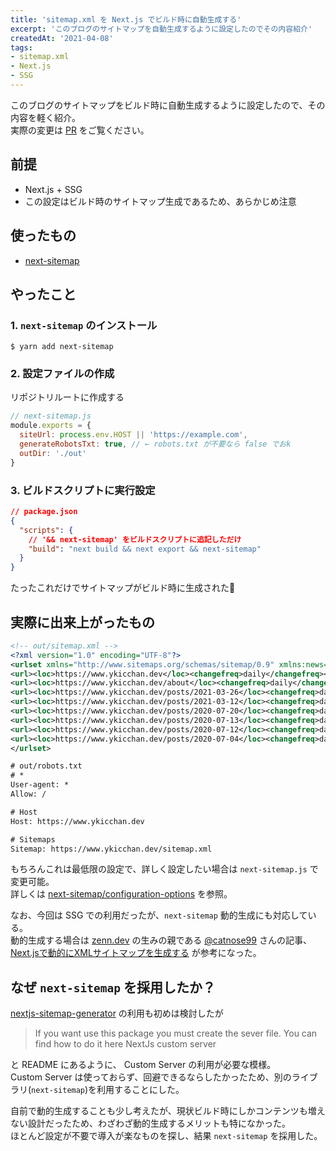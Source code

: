 ```yaml
---
title: 'sitemap.xml を Next.js でビルド時に自動生成する'
excerpt: 'このブログのサイトマップを自動生成するように設定したのでその内容紹介'
createdAt: '2021-04-08'
tags:
- sitemap.xml
- Next.js
- SSG
---
```


このブログのサイトマップをビルド時に自動生成するように設定したので、その内容を軽く紹介。  
実際の変更は [PR](https://github.com/yKicchan/BLOG/pull/290) をご覧ください。

## 前提

- Next.js + SSG
- この設定はビルド時のサイトマップ生成であるため、あらかじめ注意

## 使ったもの

- [next-sitemap](https://github.com/iamvishnusankar/next-sitemap)

## やったこと

### 1. `next-sitemap` のインストール

```shell
$ yarn add next-sitemap
```

### 2. 設定ファイルの作成

リポジトリルートに作成する

```js
// next-sitemap.js
module.exports = {
  siteUrl: process.env.HOST || 'https://example.com',
  generateRobotsTxt: true, // ← robots.txt が不要なら false でおk
  outDir: './out'
}
```

### 3. ビルドスクリプトに実行設定

```json
// package.json
{
  "scripts": {
    // '&& next-sitemap' をビルドスクリプトに追記しただけ
    "build": "next build && next export && next-sitemap"
  }
}
```

たったこれだけでサイトマップがビルド時に生成された🙌

## 実際に出来上がったもの

```xml
<!-- out/sitemap.xml -->
<?xml version="1.0" encoding="UTF-8"?>
<urlset xmlns="http://www.sitemaps.org/schemas/sitemap/0.9" xmlns:news="http://www.google.com/schemas/sitemap-news/0.9" xmlns:xhtml="http://www.w3.org/1999/xhtml" xmlns:mobile="http://www.google.com/schemas/sitemap-mobile/1.0" xmlns:image="http://www.google.com/schemas/sitemap-image/1.1" xmlns:video="http://www.google.com/schemas/sitemap-video/1.1">
<url><loc>https://www.ykicchan.dev</loc><changefreq>daily</changefreq><priority>0.7</priority><lastmod>2021-04-06T06:04:19.307Z</lastmod></url>
<url><loc>https://www.ykicchan.dev/about</loc><changefreq>daily</changefreq><priority>0.7</priority><lastmod>2021-04-06T06:04:19.307Z</lastmod></url>
<url><loc>https://www.ykicchan.dev/posts/2021-03-26</loc><changefreq>daily</changefreq><priority>0.7</priority><lastmod>2021-04-06T06:04:19.307Z</lastmod></url>
<url><loc>https://www.ykicchan.dev/posts/2021-03-12</loc><changefreq>daily</changefreq><priority>0.7</priority><lastmod>2021-04-06T06:04:19.307Z</lastmod></url>
<url><loc>https://www.ykicchan.dev/posts/2020-07-20</loc><changefreq>daily</changefreq><priority>0.7</priority><lastmod>2021-04-06T06:04:19.307Z</lastmod></url>
<url><loc>https://www.ykicchan.dev/posts/2020-07-13</loc><changefreq>daily</changefreq><priority>0.7</priority><lastmod>2021-04-06T06:04:19.307Z</lastmod></url>
<url><loc>https://www.ykicchan.dev/posts/2020-07-12</loc><changefreq>daily</changefreq><priority>0.7</priority><lastmod>2021-04-06T06:04:19.307Z</lastmod></url>
<url><loc>https://www.ykicchan.dev/posts/2020-07-04</loc><changefreq>daily</changefreq><priority>0.7</priority><lastmod>2021-04-06T06:04:19.307Z</lastmod></url>
</urlset>
```

```txt
# out/robots.txt
# *
User-agent: *
Allow: /

# Host
Host: https://www.ykicchan.dev

# Sitemaps
Sitemap: https://www.ykicchan.dev/sitemap.xml
```

もちろんこれは最低限の設定で、詳しく設定したい場合は `next-sitemap.js` で変更可能。  
詳しくは [next-sitemap/configuration-options](https://github.com/iamvishnusankar/next-sitemap#configuration-options) を参照。

なお、今回は SSG での利用だったが、`next-sitemap` 動的生成にも対応している。  
動的生成する場合は [zenn.dev](https://zenn.dev/) の生みの親である [@catnose99](https://twitter.com/catnose99) さんの記事、 [Next.jsで動的にXMLサイトマップを生成する](https://zenn.dev/catnose99/articles/c441954a987c24) が参考になった。

## なぜ `next-sitemap` を採用したか？

[nextjs-sitemap-generator](https://github.com/IlusionDev/nextjs-sitemap-generator) の利用も初めは検討したが

> If you want use this package you must create the sever file. You can find how to do it here NextJs custom server

と README にあるように、 Custom Server の利用が必要な模様。  
Custom Server は使っておらず、回避できるならしたかったため、別のライブラリ(`next-sitemap`)を利用することにした。

自前で動的生成することも少し考えたが、現状ビルド時にしかコンテンツも増えない設計だったため、わざわざ動的生成するメリットも特になかった。  
ほとんど設定が不要で導入が楽なものを探し、結果 `next-sitemap` を採用した。
